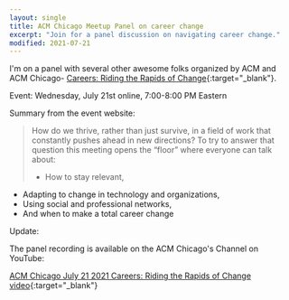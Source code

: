 ```yaml
---
layout: single
title: ACM Chicago Meetup Panel on career change
excerpt: "Join for a panel discussion on navigating career change."
modified: 2021-07-21
---
```


I'm on a panel with several other awesome folks organized by ACM and ACM Chicago-
[Careers: Riding the Rapids of Change](https://www.meetup.com/acm-chicago/events/278868592/){:target="_blank"}.

Event: Wednesday, July 21st online, 7:00-8:00 PM Eastern

Summary from the event website:
> How do we thrive, rather than just survive, in a field of work that constantly pushes ahead in new directions? To try to answer that question this meeting opens the “floor” where everyone can talk about:
> * How to stay relevant,
* Adapting to change in technology and organizations,
* Using social and professional networks,
* And when to make a total career change

Update:

The panel recording is available on the ACM Chicago's Channel on YouTube:

[ACM Chicago July 21 2021 Careers: Riding the Rapids of Change video](https://www.youtube.com/watch?v=0D3aOR5Nsw0){:target="_blank"}
